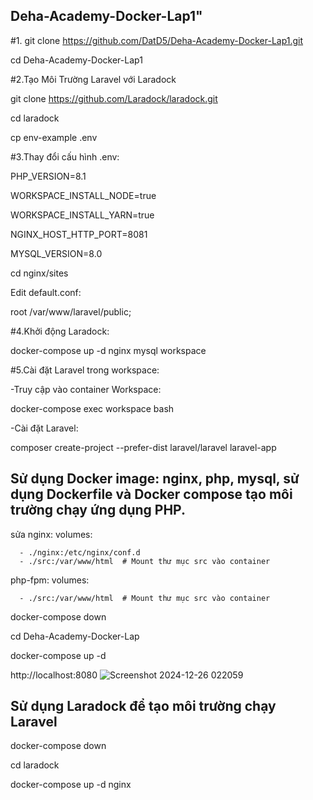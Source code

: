 ## Deha-Academy-Docker-Lap1" 


#1.
git clone https://github.com/DatD5/Deha-Academy-Docker-Lap1.git

cd Deha-Academy-Docker-Lap1


#2.Tạo Môi Trường Laravel với Laradock

git clone https://github.com/Laradock/laradock.git

cd laradock

cp env-example .env

#3.Thay đổi cấu hình .env:


PHP_VERSION=8.1

WORKSPACE_INSTALL_NODE=true

WORKSPACE_INSTALL_YARN=true

NGINX_HOST_HTTP_PORT=8081

MYSQL_VERSION=8.0


cd nginx/sites

Edit default.conf:

root /var/www/laravel/public;

#4.Khởi động Laradock:

docker-compose up -d nginx mysql workspace

#5.Cài đặt Laravel trong workspace:

-Truy cập vào container Workspace:

docker-compose exec workspace bash

-Cài đặt Laravel:

composer create-project --prefer-dist laravel/laravel laravel-app


## Sử dụng Docker image: nginx, php, mysql, sử dụng Dockerfile và Docker compose tạo môi trường chạy ứng dụng PHP.
sửa 
nginx:
volumes:

      - ./nginx:/etc/nginx/conf.d
      - ./src:/var/www/html  # Mount thư mục src vào container

 php-fpm:
    volumes:
    
      - ./src:/var/www/html  # Mount thư mục src vào container

docker-compose down

cd Deha-Academy-Docker-Lap

docker-compose up -d

http://localhost:8080
![Screenshot 2024-12-26 022059](https://github.com/user-attachments/assets/84b9572c-b6df-4341-8ca5-9212e269584d)

## Sử dụng Laradock để tạo môi trường chạy Laravel

docker-compose down

cd laradock

docker-compose up -d nginx


